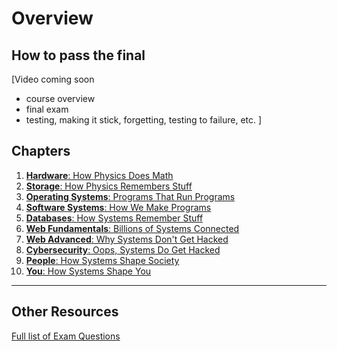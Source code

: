 # Overview

## How to pass the final

[Video coming soon

* course overview
* final exam
* testing, making it stick, forgetting, testing to failure, etc.
]


## Chapters

1. [**Hardware**: How Physics Does Math](/textbook/content/overviews/01-hardware)
2. [**Storage**: How Physics Remembers Stuff](/textbook/content/overviews/02-storage)
3. [**Operating Systems**: Programs That Run Programs](/textbook/content/overviews/03-operating-systems)
4. [**Software Systems**: How We Make Programs](/textbook/content/overviews/04-software-systems)
5. [**Databases**: How Systems Remember Stuff](/textbook/content/overviews/05-databases)
6. [**Web Fundamentals**: Billions of Systems Connected](/textbook/content/overviews/06-web-fundamentals)
7. [**Web Advanced**: Why Systems Don't Get Hacked](/textbook/content/overviews/07-web-advanced)
8. [**Cybersecurity**: Oops, Systems Do Get Hacked](/textbook/content/overviews/08-cybersecurity)
9. [**People**: How Systems Shape Society](/textbook/content/overviews/09-people)
10. [**You**: How Systems Shape You](/textbook/content/overviews/10-you)

---

## Other Resources

[Full list of Exam Questions](/textbook/big-picture)